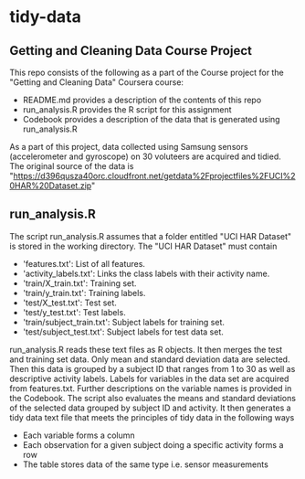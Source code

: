 # tidy-data
## Getting and Cleaning Data Course Project

This repo consists of the following as a part of the Course project for the "Getting and Cleaning Data" Coursera course:
* README.md provides a description of the contents of this repo
* run_analysis.R provides the R script for this assignment
* Codebook provides a description of the data that is generated using run_analysis.R

As a part of this project, data collected using Samsung sensors (accelerometer and gyroscope) on 30 voluteers are acquired and tidied. 
The original source of the data is "https://d396qusza40orc.cloudfront.net/getdata%2Fprojectfiles%2FUCI%20HAR%20Dataset.zip"


## run_analysis.R
The script run_analysis.R assumes that a folder entitled "UCI HAR Dataset" is stored in the working directory.
The "UCI HAR Dataset" must contain 
* 'features.txt': List of all features.
* 'activity_labels.txt': Links the class labels with their activity name.
* 'train/X_train.txt': Training set.
* 'train/y_train.txt': Training labels.
* 'test/X_test.txt': Test set.
* 'test/y_test.txt': Test labels.
* 'train/subject_train.txt': Subject labels for training set. 
* 'test/subject_test.txt': Subject labels for test data set. 

run_analysis.R reads these text files as R objects. It then merges the test and training set data. 
Only mean and standard deviation data are selected. Then this data is grouped by a subject ID that ranges from 1 to 30 as well as descriptive activity labels. 
Labels for variables in the data set are acquired from features.txt. 
Further descriptions on the variable names is provided in the Codebook. 
The script also evaluates the means and standard deviations of the selected data grouped by subject ID and activity. It then generates a tidy data text file that meets the principles of tidy data in the following ways
* Each variable forms a column
* Each observation for a given subject doing a specific activity forms a row
* The table stores data of the same type i.e. sensor measurements
